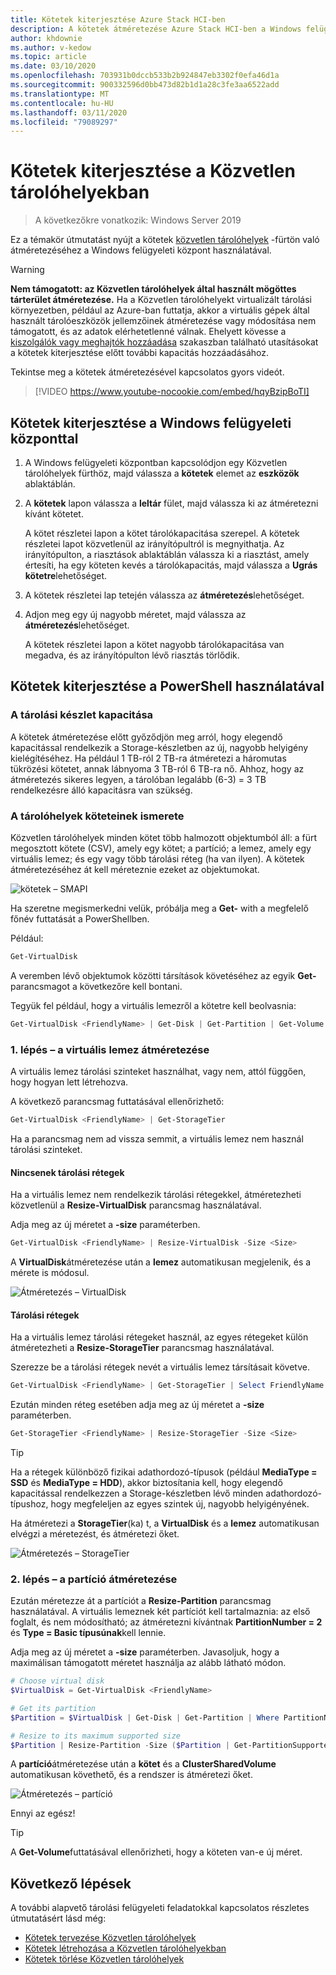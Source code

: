 ```yaml
---
title: Kötetek kiterjesztése Azure Stack HCI-ben
description: A kötetek átméretezése Azure Stack HCI-ben a Windows felügyeleti központ és a PowerShell használatával.
author: khdownie
ms.author: v-kedow
ms.topic: article
ms.date: 03/10/2020
ms.openlocfilehash: 703931b0dccb533b2b924847eb3302f0efa46d1a
ms.sourcegitcommit: 900332596d0bb473d82b1d1a28c3fe3aa6522add
ms.translationtype: MT
ms.contentlocale: hu-HU
ms.lasthandoff: 03/11/2020
ms.locfileid: "79089297"
---
```

# <a name="extending-volumes-in-storage-spaces-direct"></a>Kötetek kiterjesztése a Közvetlen tárolóhelyekban
> A következőkre vonatkozik: Windows Server 2019

Ez a témakör útmutatást nyújt a kötetek [közvetlen tárolóhelyek](/windows-server/storage/storage-spaces/storage-spaces-direct-overview) -fürtön való átméretezéséhez a Windows felügyeleti központ használatával.

> [!WARNING]
> **Nem támogatott: az Közvetlen tárolóhelyek által használt mögöttes tárterület átméretezése.** Ha a Közvetlen tárolóhelyekt virtualizált tárolási környezetben, például az Azure-ban futtatja, akkor a virtuális gépek által használt tárolóeszközök jellemzőinek átméretezése vagy módosítása nem támogatott, és az adatok elérhetetlenné válnak. Ehelyett kövesse a [kiszolgálók vagy meghajtók hozzáadása](/windows-server/storage/storage-spaces/add-nodes) szakaszban található utasításokat a kötetek kiterjesztése előtt további kapacitás hozzáadásához.

Tekintse meg a kötetek átméretezésével kapcsolatos gyors videót.

> [!VIDEO https://www.youtube-nocookie.com/embed/hqyBzipBoTI]

## <a name="extending-volumes-using-windows-admin-center"></a>Kötetek kiterjesztése a Windows felügyeleti központtal

1. A Windows felügyeleti központban kapcsolódjon egy Közvetlen tárolóhelyek fürthöz, majd válassza a **kötetek** elemet az **eszközök** ablaktáblán.
2. A **kötetek** lapon válassza a **leltár** fület, majd válassza ki az átméretezni kívánt kötetet.

    A kötet részletei lapon a kötet tárolókapacitása szerepel. A kötetek részletei lapot közvetlenül az irányítópultról is megnyithatja. Az irányítópulton, a riasztások ablaktáblán válassza ki a riasztást, amely értesíti, ha egy köteten kevés a tárolókapacitás, majd válassza a **Ugrás kötetre**lehetőséget.

4. A kötetek részletei lap tetején válassza az **átméretezés**lehetőséget.
5. Adjon meg egy új nagyobb méretet, majd válassza az **átméretezés**lehetőséget.

    A kötetek részletei lapon a kötet nagyobb tárolókapacitása van megadva, és az irányítópulton lévő riasztás törlődik.

## <a name="extending-volumes-using-powershell"></a>Kötetek kiterjesztése a PowerShell használatával

### <a name="capacity-in-the-storage-pool"></a>A tárolási készlet kapacitása

A kötetek átméretezése előtt győződjön meg arról, hogy elegendő kapacitással rendelkezik a Storage-készletben az új, nagyobb helyigény kielégítéséhez. Ha például 1 TB-ról 2 TB-ra átméretezi a háromutas tükrözési kötetet, annak lábnyoma 3 TB-ról 6 TB-ra nő. Ahhoz, hogy az átméretezés sikeres legyen, a tárolóban legalább (6-3) = 3 TB rendelkezésre álló kapacitásra van szükség.

### <a name="familiarity-with-volumes-in-storage-spaces"></a>A tárolóhelyek köteteinek ismerete

Közvetlen tárolóhelyek minden kötet több halmozott objektumból áll: a fürt megosztott kötete (CSV), amely egy kötet; a partíció; a lemez, amely egy virtuális lemez; és egy vagy több tárolási réteg (ha van ilyen). A kötetek átméretezéséhez át kell méreteznie ezeket az objektumokat.

![kötetek – SMAPI](media/extend-volumes/volumes-in-smapi.png)

Ha szeretne megismerkedni velük, próbálja meg a **Get-** with a megfelelő főnév futtatását a PowerShellben.

Például:

```PowerShell
Get-VirtualDisk
```

A veremben lévő objektumok közötti társítások követéséhez az egyik **Get-** parancsmagot a következőre kell bontani.

Tegyük fel például, hogy a virtuális lemezről a kötetre kell beolvasnia:

```PowerShell
Get-VirtualDisk <FriendlyName> | Get-Disk | Get-Partition | Get-Volume 
```

### <a name="step-1--resize-the-virtual-disk"></a>1\. lépés – a virtuális lemez átméretezése

A virtuális lemez tárolási szinteket használhat, vagy nem, attól függően, hogy hogyan lett létrehozva.

A következő parancsmag futtatásával ellenőrizhető:

```PowerShell
Get-VirtualDisk <FriendlyName> | Get-StorageTier 
```

Ha a parancsmag nem ad vissza semmit, a virtuális lemez nem használ tárolási szinteket.

#### <a name="no-storage-tiers"></a>Nincsenek tárolási rétegek

Ha a virtuális lemez nem rendelkezik tárolási rétegekkel, átméretezheti közvetlenül a **Resize-VirtualDisk** parancsmag használatával.

Adja meg az új méretet a **-size** paraméterben.

```PowerShell
Get-VirtualDisk <FriendlyName> | Resize-VirtualDisk -Size <Size>
```

A **VirtualDisk**átméretezése után a **lemez** automatikusan megjelenik, és a mérete is módosul.

![Átméretezés – VirtualDisk](media/extend-volumes/Resize-VirtualDisk.gif)

#### <a name="with-storage-tiers"></a>Tárolási rétegek

Ha a virtuális lemez tárolási rétegeket használ, az egyes rétegeket külön átméretezheti a **Resize-StorageTier** parancsmag használatával.

Szerezze be a tárolási rétegek nevét a virtuális lemez társításait követve.

```PowerShell
Get-VirtualDisk <FriendlyName> | Get-StorageTier | Select FriendlyName
```

Ezután minden réteg esetében adja meg az új méretet a **-size** paraméterben.

```PowerShell
Get-StorageTier <FriendlyName> | Resize-StorageTier -Size <Size>
```

> [!TIP]
> Ha a rétegek különböző fizikai adathordozó-típusok (például **MediaType = SSD** és **MediaType = HDD**), akkor biztosítania kell, hogy elegendő kapacitással rendelkezzen a Storage-készletben lévő minden adathordozó-típushoz, hogy megfeleljen az egyes szintek új, nagyobb helyigényének.

Ha átméretezi a **StorageTier**(ka) t, a **VirtualDisk** és a **lemez** automatikusan elvégzi a méretezést, és átméretezi őket.

![Átméretezés – StorageTier](media/extend-volumes/Resize-StorageTier.gif)

### <a name="step-2--resize-the-partition"></a>2\. lépés – a partíció átméretezése

Ezután méretezze át a partíciót a **Resize-Partition** parancsmag használatával. A virtuális lemeznek két partíciót kell tartalmaznia: az első foglalt, és nem módosítható; az átméretezni kívántnak **PartitionNumber = 2** és **Type = Basic típusúnak**kell lennie.

Adja meg az új méretet a **-size** paraméterben. Javasoljuk, hogy a maximálisan támogatott méretet használja az alább látható módon.

```PowerShell
# Choose virtual disk
$VirtualDisk = Get-VirtualDisk <FriendlyName>

# Get its partition
$Partition = $VirtualDisk | Get-Disk | Get-Partition | Where PartitionNumber -Eq 2

# Resize to its maximum supported size 
$Partition | Resize-Partition -Size ($Partition | Get-PartitionSupportedSize).SizeMax
```

A **partíció**átméretezése után a **kötet** és a **ClusterSharedVolume** automatikusan követhető, és a rendszer is átméretezi őket.

![Átméretezés – partíció](media/extend-volumes/Resize-Partition.gif)

Ennyi az egész!

> [!TIP]
> A **Get-Volume**futtatásával ellenőrizheti, hogy a köteten van-e új méret.

## <a name="next-steps"></a>Következő lépések

A további alapvető tárolási felügyeleti feladatokkal kapcsolatos részletes útmutatásért lásd még:

- [Kötetek tervezése Közvetlen tárolóhelyek](/windows-server/storage/storage-spaces/plan-volumes)
- [Kötetek létrehozása a Közvetlen tárolóhelyekban](/windows-server/storage/storage-spaces/create-volumes)
- [Kötetek törlése Közvetlen tárolóhelyek](/windows-server/storage/storage-spaces/delete-volumes)
